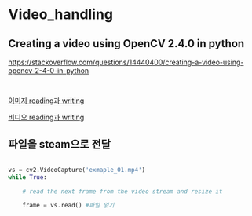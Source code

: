 # Video_handling

## Creating a video using OpenCV 2.4.0 in python
https://stackoverflow.com/questions/14440400/creating-a-video-using-opencv-2-4-0-in-python
```pytnon


```


[이미지 reading과 writing](http://sams.epaiai.com/220499281999)

[비디오 reading과 writing](http://sams.epaiai.com/220500854338)



## 파일을 steam으로 전달 


```python 

vs = cv2.VideoCapture('exmaple_01.mp4')
while True:

	# read the next frame from the video stream and resize it

	frame = vs.read() #파일 읽기
```